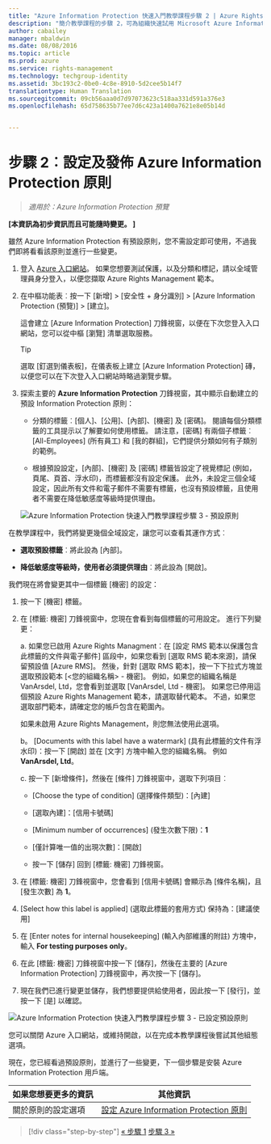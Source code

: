 ```yaml
---
title: "Azure Information Protection 快速入門教學課程步驟 2 | Azure Rights Management"
description: "簡介教學課程的步驟 2，可為組織快速試用 Microsoft Azure Information Protection，只有 4 個步驟，花費時間不超過 15 分鐘。"
author: cabailey
manager: mbaldwin
ms.date: 08/08/2016
ms.topic: article
ms.prod: azure
ms.service: rights-management
ms.technology: techgroup-identity
ms.assetid: 3bc193c2-0be0-4c8e-8910-5d2cee5b14f7
translationtype: Human Translation
ms.sourcegitcommit: 09cb56aaa0d7d97073623c518aa331d591a376e3
ms.openlocfilehash: 65d758635b77ee7d6c423a1400a7621e8e05b14d


---
```


# 步驟 2︰設定及發佈 Azure Information Protection 原則

>*適用於：Azure Information Protection 預覽*

**[本資訊為初步資訊而且可能隨時變更。 ]**

雖然 Azure Information Protection 有預設原則，您不需設定即可使用，不過我們即將看看該原則並進行一些變更。

1. 登入 [Azure 入口網站](https://portal.azure.com)。 如果您想要測試保護，以及分類和標記，請以全域管理員身分登入，以便您擷取 Azure Rights Management 範本。
 
2. 在中樞功能表︰按一下 [新增]  >  [安全性 + 身分識別]  >  [Azure Information Protection (預覽)]  >  [建立]。

    這會建立 [Azure Information Protection] 刀鋒視窗，以便在下次您登入入口網站，您可以從中樞 [瀏覽] 清單選取服務。 

    > [!TIP] 
    > 選取 [釘選到儀表板]，在儀表板上建立 [Azure Information Protection] 磚，以便您可以在下次登入入口網站時略過瀏覽步驟。

3.  探索主要的 **Azure Information Protection** 刀鋒視窗，其中顯示自動建立的預設 Information Protection 原則：
    
    - 分類的標籤︰[個人]、[公用]、[內部]、[機密] 及 [密碼]。 閱讀每個分類標籤的工具提示以了解要如何使用標籤。 請注意，[密碼] 有兩個子標籤︰[All-Employees] (所有員工) 和 [我的群組]，它們提供分類如何有子類別的範例。

    - 根據預設設定，[內部]、[機密] 及 [密碼] 標籤皆設定了視覺標記 (例如，頁尾、頁首、浮水印)，而標籤都沒有設定保護。 此外，未設定三個全域設定，因此所有文件和電子郵件不需要有標籤，也沒有預設標籤，且使用者不需要在降低敏感度等級時提供理由。

    ![Azure Information Protection 快速入門教學課程步驟 3 - 預設原則](../media/info-protect-policy.png)

在教學課程中，我們將變更幾個全域設定，讓您可以查看其運作方式︰

-  **選取預設標籤**︰將此設為 [內部]。

- **降低敏感度等級時，使用者必須提供理由**︰將此設為 [開啟]。

我們現在將會變更其中一個標籤 [機密] 的設定：

1. 按一下 [機密] 標籤。

2. 在 [標籤: 機密] 刀鋒視窗中，您現在會看到每個標籤的可用設定。 進行下列變更：

    a. 如果您已啟用 Azure Rights Managment：在 [設定 RMS 範本以保護包含此標籤的文件與電子郵件] 區段中，如果您看到 [選取 RMS 範本來源]，請保留預設值 [Azure RMS]。 然後，針對 [選取 RMS 範本]，按一下下拉式方塊並選取預設範本 [\<您的組織名稱> - 機密]。 例如，如果您的組織名稱是 VanArsdel, Ltd，您會看到並選取 [VanArsdel, Ltd - 機密]。 如果您已停用這個預設 Azure Rights Management 範本，請選取替代範本。 不過，如果您選取部門範本，請確定您的帳戶包含在範圍內。
    
    如果未啟用 Azure Rights Management，則您無法使用此選項。
    
    b。 [Documents with this label have a watermark] (具有此標籤的文件有浮水印)：按一下 [開啟] 並在 [文字] 方塊中輸入您的組織名稱。 例如 **VanArsdel, Ltd**。 
    
    c. 按一下 [新增條件]，然後在 [條件] 刀鋒視窗中，選取下列項目︰
    
    - [Choose the type of condition] (選擇條件類型)：[內建]
    
    - [選取內建]：[信用卡號碼]
    
    - [Minimum number of occurrences] (發生次數下限)：**1**
    
    - [僅計算唯一值的出現次數]：[開啟]
    
    - 按一下 [儲存] 回到 [標籤: 機密] 刀鋒視窗。

3. 在 [標籤: 機密] 刀鋒視窗中，您會看到 [信用卡號碼] 會顯示為 [條件名稱]，且 [發生次數] 為 **1**。

4. [Select how this label is applied] (選取此標籤的套用方式) 保持為：[建議使用]

5. 在 [Enter notes for internal housekeeping] (輸入內部維護的附註) 方塊中，輸入 **For testing purposes only**。

6. 在此 [標籤: 機密] 刀鋒視窗中按一下 [儲存]，然後在主要的 [Azure Information Protection] 刀鋒視窗中，再次按一下 [儲存]。

7. 現在我們已進行變更並儲存，我們想要提供給使用者，因此按一下 [發行]，並按一下 [是] 以確認。

![Azure Information Protection 快速入門教學課程步驟 3 - 已設定預設原則](../media/info-protect-policy-configured.png)

您可以關閉 Azure 入口網站，或維持開啟，以在完成本教學課程後嘗試其他組態選項。

現在，您已經看過預設原則，並進行了一些變更，下一個步驟是安裝 Azure Information Protection 用戶端。

|如果您想要更多的資訊|其他資訊|
|--------------------------------|--------------------------|
|關於原則的設定選項|[設定 Azure Information Protection 原則](configure-policy.md)|


>[!div class="step-by-step"]
[&#171; 步驟 1](infoprotect-tutorial-step1.md)
[步驟 3 &#187;](infoprotect-tutorial-step3.md)


<!--HONumber=Aug16_HO2-->


